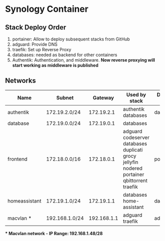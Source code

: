 # Synology Container

## Stack Deploy Order

1. portainer: Allow to deploy subsequent stacks from GitHub
2. adguard: Provide DNS
3. traefik: Set up Reverse Proxy
4. databases: needed as backend for other containers
5. Authentik: Authentication, and middleware.
**Now reverse proxying will start working as middleware is published**

## Networks
|Name|Subnet|Gateway|Used by stack|Defined in|
|-|-|-|-|-|
|authentik|172.19.2.0/24|172.19.2.1|authentik</br>databases|databases|
|database|172.19.0.0/24|172.19.0.1|databases|
|frontend|172.18.0.0/16|172.18.0.1|adguard</br>codeserver</br>databases</br>duplicati</br>grocy</br>jellyfin</br>nodered</br>portainer</br>qbittorrent</br>traefik|portainer|
|homeassistant|172.19.1.0/24|172.19.1.1|databases</br>home-assistant|databases|
|macvlan *|192.168.1.0/24|192.168.1.1|adguard</br>traefik|adguard|

**\* Macvlan network - IP Range: 192.168.1.48/28**
